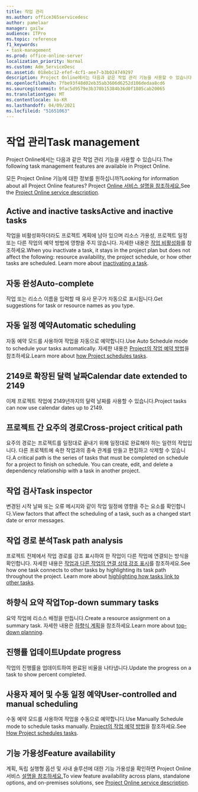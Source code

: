 ```yaml
---
title: 작업 관리
ms.author: office365servicedesc
author: pamelaar
manager: gailw
audience: ITPro
ms.topic: reference
f1_keywords:
- task-management
ms.prod: office-online-server
localization_priority: Normal
ms.custom: Adm_ServiceDesc
ms.assetid: 018ebc12-efef-4cf1-aee7-b3b024749297
description: Project Online에서는 다음과 같은 작업 관리 기능을 사용할 수 있습니다.
ms.openlocfilehash: 7fbe93f48d02eb35ab3606d6252d106dedaa8cd6
ms.sourcegitcommit: 9fac5d9579e3b370b15384b36d0f1805cab20065
ms.translationtype: MT
ms.contentlocale: ko-KR
ms.lasthandoff: 04/09/2021
ms.locfileid: "51651063"
---
```

# <a name="task-management"></a><span data-ttu-id="d7c9e-103">작업 관리</span><span class="sxs-lookup"><span data-stu-id="d7c9e-103">Task management</span></span>

<span data-ttu-id="d7c9e-104">Project Online에서는 다음과 같은 작업 관리 기능을 사용할 수 있습니다.</span><span class="sxs-lookup"><span data-stu-id="d7c9e-104">The following task management features are available in Project Online.</span></span>
  
<span data-ttu-id="d7c9e-105">모든 Project Online 기능에 대한 정보를 원하십니까?</span><span class="sxs-lookup"><span data-stu-id="d7c9e-105">Looking for information about all Project Online features?</span></span> <span data-ttu-id="d7c9e-106">Project [Online 서비스 설명을 참조하세요.](project-online-service-description.md)</span><span class="sxs-lookup"><span data-stu-id="d7c9e-106">See the [Project Online service description](project-online-service-description.md).</span></span>
  
## <a name="active-and-inactive-tasks"></a><span data-ttu-id="d7c9e-107">Active and inactive tasks</span><span class="sxs-lookup"><span data-stu-id="d7c9e-107">Active and inactive tasks</span></span>

<span data-ttu-id="d7c9e-p102">작업을 비활성화하더라도 프로젝트 계획에 남아 있으며 리소스 가용성, 프로젝트 일정 또는 다른 작업의 예약 방법에 영향을 주지 않습니다. 자세한 내용은 [작업 비활성화](https://go.microsoft.com/fwlink/p/?LinkId=271335)를 참조하세요.</span><span class="sxs-lookup"><span data-stu-id="d7c9e-p102">When you inactivate a task, it stays in the project plan but does not affect the following: resource availability, the project schedule, or how other tasks are scheduled. Learn more about [inactivating a task](https://go.microsoft.com/fwlink/p/?LinkId=271335).</span></span>
  
## <a name="auto-complete"></a><span data-ttu-id="d7c9e-110">자동 완성</span><span class="sxs-lookup"><span data-stu-id="d7c9e-110">Auto-complete</span></span>

<span data-ttu-id="d7c9e-111">작업 또는 리소스 이름을 입력할 때 유사 문구가 자동으로 표시됩니다.</span><span class="sxs-lookup"><span data-stu-id="d7c9e-111">Get suggestions for task or resource names as you type.</span></span> 
  
## <a name="automatic-scheduling"></a><span data-ttu-id="d7c9e-112">자동 일정 예약</span><span class="sxs-lookup"><span data-stu-id="d7c9e-112">Automatic scheduling</span></span>

<span data-ttu-id="d7c9e-113">자동 예약 모드를 사용하여 작업을 자동으로 예약합니다.</span><span class="sxs-lookup"><span data-stu-id="d7c9e-113">Use Auto Schedule mode to schedule your tasks automatically.</span></span> <span data-ttu-id="d7c9e-114">자세한 내용은 [Project의 작업 예약 방법](https://go.microsoft.com/fwlink/p/?LinkId=271331)을 참조하세요.</span><span class="sxs-lookup"><span data-stu-id="d7c9e-114">Learn more about [how Project schedules tasks](https://go.microsoft.com/fwlink/p/?LinkId=271331).</span></span> 
  
## <a name="calendar-date-extended-to-2149"></a><span data-ttu-id="d7c9e-115">2149로 확장된 달력 날짜</span><span class="sxs-lookup"><span data-stu-id="d7c9e-115">Calendar date extended to 2149</span></span>

<span data-ttu-id="d7c9e-116">이제 프로젝트 작업에 2149년까지의 달력 날짜를 사용할 수 있습니다.</span><span class="sxs-lookup"><span data-stu-id="d7c9e-116">Project tasks can now use calendar dates up to 2149.</span></span> 
  
## <a name="cross-project-critical-path"></a><span data-ttu-id="d7c9e-117">프로젝트 간 요주의 경로</span><span class="sxs-lookup"><span data-stu-id="d7c9e-117">Cross-project critical path</span></span>

<span data-ttu-id="d7c9e-p104">요주의 경로는 프로젝트를 일정대로 끝내기 위해 일정대로 완료해야 하는 일련의 작업입니다. 다른 프로젝트에 속한 작업과의 종속 관계를 만들고 편집하고 삭제할 수 있습니다.</span><span class="sxs-lookup"><span data-stu-id="d7c9e-p104">A critical path is the series of tasks that must be completed on schedule for a project to finish on schedule. You can create, edit, and delete a dependency relationship with a task in another project.</span></span> 
  
## <a name="task-inspector"></a><span data-ttu-id="d7c9e-120">작업 검사</span><span class="sxs-lookup"><span data-stu-id="d7c9e-120">Task inspector</span></span>

<span data-ttu-id="d7c9e-121">변경된 시작 날짜 또는 오류 메시지와 같이 작업 일정에 영향을 주는 요소를 확인합니다.</span><span class="sxs-lookup"><span data-stu-id="d7c9e-121">View factors that affect the scheduling of a task, such as a changed start date or error messages.</span></span>
  
## <a name="task-path-analysis"></a><span data-ttu-id="d7c9e-122">작업 경로 분석</span><span class="sxs-lookup"><span data-stu-id="d7c9e-122">Task path analysis</span></span>

<span data-ttu-id="d7c9e-p105">프로젝트 전체에서 작업 경로를 강조 표시하여 한 작업이 다른 작업에 연결되는 방식을 확인합니다. 자세한 내용은 [작업과 다른 작업의 연결 상태 강조 표시](https://go.microsoft.com/fwlink/p/?LinkId=271345)를 참조하세요.</span><span class="sxs-lookup"><span data-stu-id="d7c9e-p105">See how one task connects to other tasks by highlighting its task path throughout the project. Learn more about [highlighting how tasks link to other tasks](https://go.microsoft.com/fwlink/p/?LinkId=271345).</span></span>
  
## <a name="top-down-summary-tasks"></a><span data-ttu-id="d7c9e-125">하향식 요약 작업</span><span class="sxs-lookup"><span data-stu-id="d7c9e-125">Top-down summary tasks</span></span>

<span data-ttu-id="d7c9e-126">요약 작업에 리소스 배정을 만듭니다.</span><span class="sxs-lookup"><span data-stu-id="d7c9e-126">Create a resource assignment on a summary task.</span></span> <span data-ttu-id="d7c9e-127">자세한 내용은 [하향식 계획](https://go.microsoft.com/fwlink/p/?LinkId=271333)을 참조하세요.</span><span class="sxs-lookup"><span data-stu-id="d7c9e-127">Learn more about [top-down planning](https://go.microsoft.com/fwlink/p/?LinkId=271333).</span></span>
  
## <a name="update-progress"></a><span data-ttu-id="d7c9e-128">진행률 업데이트</span><span class="sxs-lookup"><span data-stu-id="d7c9e-128">Update progress</span></span>

<span data-ttu-id="d7c9e-129">작업의 진행률을 업데이트하여 완료된 비율을 나타냅니다.</span><span class="sxs-lookup"><span data-stu-id="d7c9e-129">Update the progress on a task to show percent completed.</span></span>
  
## <a name="user-controlled-and-manual-scheduling"></a><span data-ttu-id="d7c9e-130">사용자 제어 및 수동 일정 예약</span><span class="sxs-lookup"><span data-stu-id="d7c9e-130">User-controlled and manual scheduling</span></span>

<span data-ttu-id="d7c9e-131">수동 예약 모드를 사용하여 작업을 수동으로 예약합니다.</span><span class="sxs-lookup"><span data-stu-id="d7c9e-131">Use Manually Schedule mode to schedule tasks manually.</span></span> <span data-ttu-id="d7c9e-132">[Project의 작업 예약 방법](https://go.microsoft.com/fwlink/p/?LinkId=271331)을 참조하세요.</span><span class="sxs-lookup"><span data-stu-id="d7c9e-132">See [How Project schedules tasks](https://go.microsoft.com/fwlink/p/?LinkId=271331).</span></span>
  
## <a name="feature-availability"></a><span data-ttu-id="d7c9e-133">기능 가용성</span><span class="sxs-lookup"><span data-stu-id="d7c9e-133">Feature availability</span></span>

<span data-ttu-id="d7c9e-134">계획, 독립 실행형 옵션 및 사내 솔루션에 대한 기능 가용성을 확인하면 Project Online 서비스 [설명을 참조하세요.](project-online-service-description.md)</span><span class="sxs-lookup"><span data-stu-id="d7c9e-134">To view feature availability across plans, standalone options, and on-premises solutions, see [Project Online service description](project-online-service-description.md).</span></span>
  
